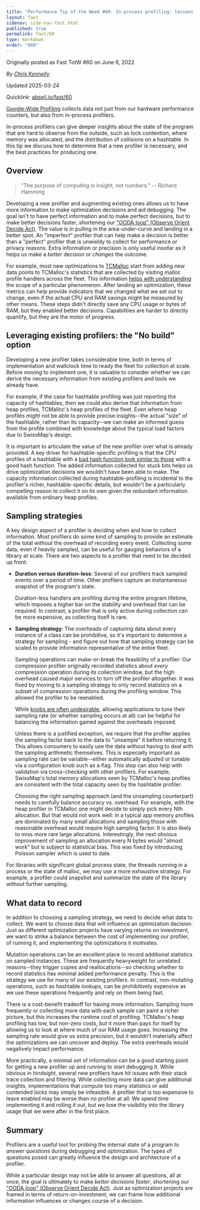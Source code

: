 ```yaml
---
title: "Performance Tip of the Week #60: In-process profiling: lessons learned"
layout: fast
sidenav: side-nav-fast.html
published: true
permalink: fast/60
type: markdown
order: "060"
---
```


Originally posted as Fast TotW #60 on June 6, 2022

*By [Chris Kennelly](mailto:ckennelly@google.com)*

Updated 2025-03-24

Quicklink: [abseil.io/fast/60](https://abseil.io/fast/60)


[Google-Wide Profiling](https://research.google/pubs/pub36575/) collects data
not just from our hardware performance counters, but also from in-process
profilers.

In-process profilers can give deeper insights about the state of the program
that are hard to observe from the outside, such as lock contention, where memory
was allocated, and the distribution of collisions on a hashtable. In this tip we
discuss how to determine that a new profiler is necessary, and the best
practices for producing one.

## Overview

> "The purpose of computing is insight, not numbers." -- Richard Hamming

Developing a new profiler and augmenting existing ones allows us to have more
information to make optimization decisions and aid debugging. The goal isn't to
have perfect information and to make perfect decisions, but to make better
decisions faster, shortening our
["OODA loop" (Observe Orient Decide Act)](https://en.wikipedia.org/wiki/OODA_loop).
The value is in pulling in the area-under-curve and landing in a better spot. An
"imperfect" profiler that can help make a decision is better than a "perfect"
profiler that is unwieldy to collect for performance or privacy reasons. Extra
information or precision is only useful insofar as it helps us make a *better*
decision or *changes* the outcome.

For example, most new optimizations to
[TCMalloc](https://github.com/google/tcmalloc/blob/master/tcmalloc) start from
adding new data points to TCMalloc's statistics that are collected by visiting
malloc profile handlers across the fleet. This information
[helps with understanding](https://github.com/google/tcmalloc/blob/master/docs/stats.md)
the scope of a particular phenomenon. After landing an optimization, these
metrics can help provide indicators that we changed what we set out to change,
even if the actual CPU and RAM savings might be measured by other means. These
steps didn't directly save any CPU usage or bytes of RAM, but they enabled
better decisions. Capabilities are harder to directly quantify, but they are the
motor of progress.

## Leveraging existing profilers: the "No build" option

Developing a new profiler takes considerable time, both in terms of
implementation and wallclock time to ready the fleet for collection at scale.
Before moving to implement one, it is valuable to consider whether we can derive
the necessary information from existing profilers and tools we already have.

For example, if the case for hashtable profiling was just reporting the capacity
of hashtables, then we could also derive that information from heap profiles,
TCMalloc's heap profiles of the fleet. Even where heap profiles might not be
able to provide precise insights--the actual "size" of the hashtable, rather
than its capacity--we can make an informed guess from the profile combined with
knowledge about the typical load factors due to SwissMap's design.

It is important to articulate the value of the new profiler over what is already
provided. A key driver for hashtable-specific profiling is that the CPU profiles
of a hashtable with a
[bad hash function look similar to those](https://youtu.be/JZE3_0qvrMg?t=1864)
with a good hash function. The added information collected for stuck bits helps
us drive optimization decisions we wouldn't have been able to make. The capacity
information collected during hashtable-profiling is incidental to the profiler's
richer, hashtable-specific details, but wouldn't be a particularly compelling
reason to collect it on its own given the redundant information available from
ordinary heap profiles.

## Sampling strategies

A key design aspect of a profiler is deciding when and how to collect
information. Most profilers do some kind of sampling to provide an estimate of
the total without the overhead of recording every event. Collecting some data,
even if heavily sampled, can be useful for gauging behaviors of a library at
scale. There are two aspects to a profiler that need to be decided up front:

*   **Duration versus duration-less**: Several of our profilers track sampled
    events over a period of time. Other profilers capture an instantaneous
    snapshot of the program's state.

    Duration-less handlers are profiling during the entire program lifetime,
    which imposes a higher bar on the stability and overhead that can be
    required. In contrast, a profiler that is only active during collection can
    be more expensive, as collecting itself is rare.

*   **Sampling strategy**: The overheads of capturing data about every instance
    of a class can be prohibitive, so it's important to determine a strategy for
    sampling - and figure out how that sampling strategy can be scaled to
    provide information representative of the entire fleet.

    Sampling operations can make-or-break the feasibility of a profiler: Our
    compression profiler originally recorded statistics about *every*
    compression operation during its collection window, but the high overhead
    caused major services to turn off the profiler altogether. It was fixed by
    moving to a sampling strategy to only record statistics on a subset of
    compression operations during the profiling window. This allowed the
    profiler to be reenabled.

    While [knobs are often undesirable](/fast/52), allowing applications to tune
    their sampling rate (or whether sampling occurs at all) can be helpful for
    balancing the information gained against the overheads imposed.

    Unless there is a justified exception, we require that the profiler applies
    the sampling factor back to the data to "unsample" it before returning it.
    This allows consumers to easily use the data without having to deal with the
    sampling arithmetic themselves. This is especially important as sampling
    rate can be variable--either automatically adjusted or tunable via a
    configuration knob such as a flag. This step can also help with validation
    via cross-checking with other profilers. For example, SwissMap's total
    memory allocations seen by TCMalloc's heap profiles are consistent with the
    total capacity seen by the hashtable profiler.

    Choosing the right sampling approach (and the unsampling counterpart) needs
    to carefully balance accuracy vs. overhead. For example, with the heap
    profiler in TCMalloc one might decide to simply pick every Nth allocation.
    But that would not work well: in a typical app memory profiles are dominated
    by many small allocations and sampling those with reasonable overhead would
    require high sampling factor. It is also likely to miss more rare large
    allocations. Interestingly, the next obvious improvement of sampling an
    allocation every N bytes would "almost work" but is subject to statistical
    bias. This was fixed by introducing Poisson sampler which is used to date.

For libraries with significant global process state, the threads running in a
process or the state of malloc, we may use a more exhaustive strategy. For
example, a profiler could snapshot and summarize the state of the library
without further sampling.

## What data to record

In addition to choosing a sampling strategy, we need to decide what data to
collect. We want to choose data that will influence an optimization decision.
Just as different optimization projects have varying returns on investment, we
want to strike a balance between the cost of implementing our profiler, of
running it, and implementing the optimizations it motivates.

Mutation operations can be an excellent place to record additional statistics on
sampled instances. These are frequently heavyweight for unrelated reasons--they
trigger copies and reallocations--so checking whether to record statistics has
minimal added performance penalty. This is the strategy we use for many of our
existing profilers. In contrast, non-mutating operations, such as hashtable
lookups, can be prohibitively expensive as we use these operations frequently
and rely on them being fast.

There is a cost-benefit tradeoff for having more information. Sampling more
frequently or collecting more data with each sample can paint a richer picture,
but this increases the runtime cost of profiling. TCMalloc's heap profiling has
low, but non-zero costs, but it more than pays for itself by allowing us to look
at where much of our RAM usage goes. Increasing the sampling rate would give us
extra precision, but it wouldn't materially affect the optimizations we can
uncover and deploy. The extra overheads would negatively impact performance.

More practically, a minimal set of information can be a good starting point for
getting a new profiler up and running to start debugging it. While obvious in
hindsight, several new profilers have hit issues with their stack trace
collection and filtering. While collecting more data can give additional
insights, implementations that compute too many statistics or add contended
locks may simply be infeasible. A profiler that is too expensive to leave
enabled may be worse than no profiler at all: We spend time implementing it and
rolling it out, but we lose the visibility into the library usage that we were
after in the first place.

## Summary

Profilers are a useful tool for probing the internal state of a program to
*answer questions* during debugging and optimization. The types of questions
posed can greatly influence the design and architecture of a profiler.

While a particular design may not be able to answer all questions, all at once,
the goal is ultimately to make *better decisions faster*, shortening our
["OODA loop" (Observe Orient Decide Act)](https://en.wikipedia.org/wiki/OODA_loop).
Just as optimization projects are framed in terms of return-on-investment, we
can frame how additional information influences or changes course of a decision.
